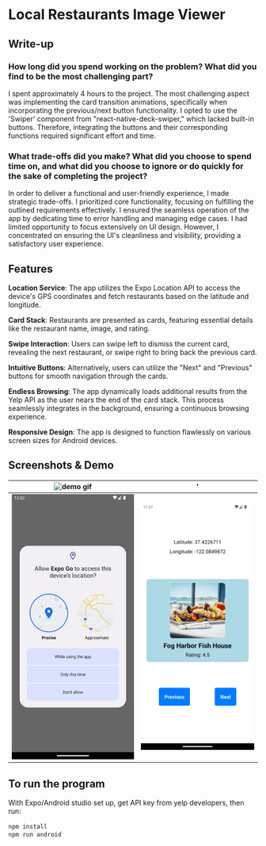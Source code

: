 # Local Restaurants Image Viewer

## Write-up
### How long did you spend working on the problem? What did you find to be the most challenging part?
I spent approximately 4 hours to the project. The most challenging aspect was implementing the card transition animations, specifically when incorporating the previous/next button functionality. I opted to use the 'Swiper' component from "react-native-deck-swiper," which lacked built-in buttons. Therefore, integrating the buttons and their corresponding functions required significant effort and time.

### What trade-offs did you make? What did you choose to spend time on, and what did you choose to ignore or do quickly for the sake of completing the project?
In order to deliver a functional and user-friendly experience, I made strategic trade-offs. I prioritized core functionality, focusing on fulfilling the outlined requirements effectively. I ensured the seamless operation of the app by dedicating time to error handling and managing edge cases. I had limited opportunity to focus extensively on UI design. However, I concentrated on ensuring the UI's cleanliness and visibility, providing a satisfactory user experience.



## Features

**Location Service**: The app utilizes the Expo Location API to access the device's GPS coordinates and fetch restaurants based on the latitude and longitude.

**Card Stack**: Restaurants are presented as cards, featuring essential details like the restaurant name, image, and rating.

**Swipe Interaction**: Users can swipe left to dismiss the current card, revealing the next restaurant, or swipe right to bring back the previous card.

**Intuitive Buttons**: Alternatively, users can utilize the "Next" and "Previous" buttons for smooth navigation through the cards.

**Endless Browsing**: The app dynamically loads additional results from the Yelp API as the user nears the end of the card stack. This process seamlessly integrates in the background, ensuring a continuous browsing experience.

**Responsive Design**: The app is designed to function flawlessly on various screen sizes for Android devices.

## Screenshots & Demo


![demo gif](https://github.com/0xJungleMonkey/local_restaurants_image_viewer/blob/5fb44dbd5c0cd54fbdb012d718076c69c11452a7/screenshot/02mainpage.gif  "demo") | '
--- | ---
![get device location page](https://github.com/0xJungleMonkey/local_restaurants_image_viewer/blob/5fb44dbd5c0cd54fbdb012d718076c69c11452a7/screenshot/getdevicelocation.png "get device location page") | ![mainpage](https://github.com/0xJungleMonkey/local_restaurants_image_viewer/blob/5fb44dbd5c0cd54fbdb012d718076c69c11452a7/screenshot/mainpage.png "mainpage")


## To run the program
With Expo/Android studio set up, get API key from yelp developers, then run:
```
npm install
npm run android
```
